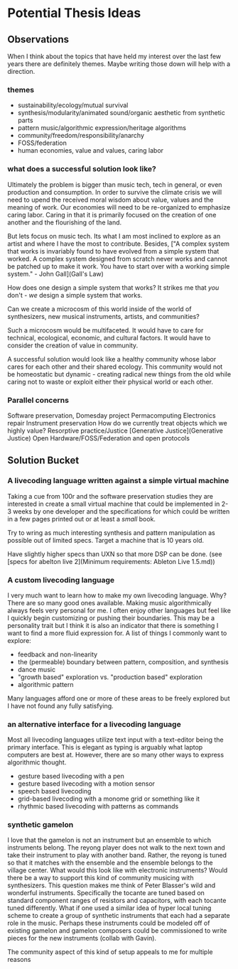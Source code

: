 # Potential Thesis Ideas

## Observations
When I think about the topics that have held my interest over the last few years there are definitely themes. Maybe writing those down will help with a direction.

### themes
- sustainability/ecology/mutual survival
- synthesis/modularity/animated sound/organic aesthetic from synthetic parts
- pattern music/algorithmic expression/heritage algorithms
- community/freedom/responsibility/anarchy
- FOSS/federation
- human economies, value and values, caring labor

### what does a successful solution look like?
Ultimately the problem is bigger than music tech, tech in general, or even production and consumption. In order to survive the climate crisis we will need to upend the received moral wisdom about value, values and the meaning of work. Our economies will need to be re-organized to emphasize caring labor. Caring in that it is primarily focused on the creation of one another and the flourishing of the land.

But lets focus on music tech. Its what I am most inclined to explore as an artist and where I have the most to contribute. Besides, ["A complex system that works is invariably found to have evolved from a simple system that worked. A complex system designed from scratch never works and cannot be patched up to make it work. You have to start over with a working simple system." - John Gall](Gall's Law)

How does one design a simple system that works? It strikes me that *you* don't - *we* design a simple system that works.

Can we create a microcosm of this world inside of the world of synthesizers, new musical instruments, artists, and communities?

Such a microcosm would be multifaceted. It would have to care for technical, ecological, economic, and cultural factors. It would have to consider the creation of value in community.

A successful solution would look like a healthy community whose labor cares for each other and their shared ecology. This community would not be homeostatic but dynamic - creating radical new things from the old while caring not to waste or exploit either their physical world or each other.

### Parallel concerns
Software preservation, Domesday project
Permacomputing
Electronics repair
Instrument preservation
How do we currently treat objects which we highly value?
Resorptive practice/Justice
[Generative Justice](Generative Justice)
Open Hardware/FOSS/Federation and open protocols

## Solution Bucket
### A livecoding language written against a simple virtual machine

Taking a cue from 100r and the software preservation studies they are interested in create a small virtual machine that could be implemented in 2-3 weeks by one developer and the specifications for which could be written in a few pages printed out or at least a *small* book.

Try to wring as much interesting synthesis and pattern manipulation as possible out of limited specs. Target a machine that is 10 years old.

Have slightly higher specs than UXN so that more DSP can be done. (see [specs for abelton live 2](Minimum requirements: Ableton Live 1.5.md))

### A custom livecoding language

I very much want to learn how to make my own livecoding language. Why? There are so many good ones available. Making music algorithmically always feels very personal for me. I often enjoy other languages but feel like I quickly begin customizing or pushing their boundaries. This may be a personality trait but I think it is also an indicator that there is something I want to find a more fluid expression for.
A list of things I commonly want to explore:
- feedback and non-linearity
- the (permeable) boundary between pattern, composition, and synthesis
- dance music
- "growth based" exploration vs. "production based" exploration
- algorithmic pattern

Many languages afford one or more of these areas to be freely explored but I have not found any fully satisfying.

### an alternative interface for a livecoding language

Most all livecoding languages utilize text input with a text-editor being the primary interface. This is elegant as typing is arguably what laptop computers are best at. However, there are so many other ways to express algorithmic thought.

- gesture based livecoding with a pen
- gesture based livecoding with a motion sensor
- speech based livecoding
- grid-based livecoding with a monome grid or something like it
- rhythmic based livecoding with patterns as commands

### synthetic gamelon
I love that the gamelon is not an instrument but an ensemble to which instruments belong. The reyong player does not walk to the next town and take their instrument to play with another band. Rather, the reyong is tuned so that it matches with the ensemble and the ensemble belongs to the village center. What would this look like with electronic instruments? Would there be a way to support this kind of community musicing with synthesizers. This question makes me think of Peter Blasser's wild and wonderful instruments. Specifically the tocante are tuned based on standard component ranges of resistors and capacitors, with each tocante tuned differently. What if one used a similar idea of hyper local tuning scheme to create a group of synthetic instruments that each had a separate role in the music. Perhaps these instruments could be modeled off of existing gamelon and gamelon composers could be commissioned to write pieces for the new instruments (collab with Gavin).

The community aspect of this kind of setup appeals to me for multiple reasons

